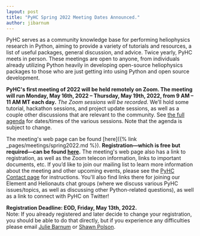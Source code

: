 ```yaml
---
layout: post
title: "PyHC Spring 2022 Meeting Dates Announced."
author: jibarnum
---
```


PyHC serves as a community knowledge base for performing heliophysics research in Python, aiming to provide a variety of tutorials and resources, a list of useful packages, general discussion, and advice. Twice yearly, PyHC meets in person. These meetings are open to anyone, from individuals already utilizing Python heavily in developing open-source heliophysics packages to those who are just getting into using Python and open source development. 

**PyHC's first meeting of 2022 will be held remotely on Zoom. The meeting will run Monday, May 16th, 2022 – Thursday, May 19th, 2022, from 9 AM – 11 AM MT each day.** _The Zoom sessions will be recorded._ We’ll hold some tutorial, hackathon sessions, and project update sessions, as well as a couple other discussions that are relevant to the community. See [the full agenda](https://docs.google.com/forms/d/e/1FAIpQLScI5cI4zHOEdoFIBqrd5OKCWoXxULq1ekm_b9u4aWH_2dP5WQ/viewform) for dates/times of the various sessions. Note that the agenda is subject to change. 

The meeting's web page can be found [here]({% link
_pages/meetings/spring2022.md %}). **Registration—which is free but required—can be found [here](https://forms.gle/HxgkVDJB9AKZjr7e6).** The meeting's web page also has a link to registration, as well as the Zoom telecon information, links to important documents, etc. If you’d like to join our mailing list to learn more information about the meeting and other upcoming events, please see the [PyHC Contact page](http://heliopython.org/contact/) for instructions. You'll also find links there for joining our Element and Helionauts chat groups (where we discuss various PyHC issues/topics, as well as discussing other Python-related questions), as well as a link to connect with PyHC on Twitter!

**Registration Deadline: EOD, Friday, May 13th, 2022.**  
Note: If you already registered and later decide to change your registration, you should be able to do that directly, but if you experience any difficulties please email [Julie Barnum](mailto:Julie.Barnum@lasp.colorado.edu) or [Shawn Polson](mailto:shawn.polson@lasp.colorado.edu).
